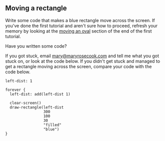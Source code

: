 ## Moving a rectangle

Write some code that makes a blue rectangle move across the screen. If you've done the first tutorial and aren't sure how to proceed, refresh your memory by looking at the [moving an oval](#moving-an-oval) section of the end of the first tutorial.

Have you written some code?

If you got stuck, email [mary@maryrosecook.com](mailto:mary@maryrosecook.com) and tell me what you got stuck on, or look at the code below.  If you didn't get stuck and managed to get a rectangle moving across the screen, compare your code with the code below.

```
left-dist: 1

forever {
  left-dist: add(left-dist 1)

  clear-screen()
  draw-rectangle(left-dist
                 300
                 100
                 30
                 "filled"
                 "blue")
}
```
